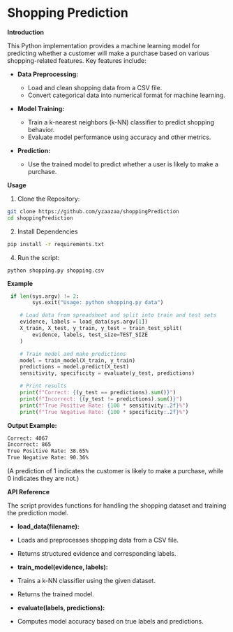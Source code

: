 # Shopping Prediction

**Introduction**

This Python implementation provides a machine learning model for predicting whether a customer will make a purchase based on various shopping-related features. Key features include:

* **Data Preprocessing:**
  * Load and clean shopping data from a CSV file.
  * Convert categorical data into numerical format for machine learning.

* **Model Training:**
  * Train a k-nearest neighbors (k-NN) classifier to predict shopping behavior.
  * Evaluate model performance using accuracy and other metrics.

* **Prediction:**
  * Use the trained model to predict whether a user is likely to make a purchase.

**Usage**
1. Clone the Repository:
```bash
git clone https://github.com/yzaazaa/shoppingPrediction
cd shoppingPrediction
```
2. Install Dependencies

```bash
pip install -r requirements.txt
```
4. Run the script:
```
python shopping.py shopping.csv
```
**Example**
```python
 if len(sys.argv) != 2:
        sys.exit("Usage: python shopping.py data")

    # Load data from spreadsheet and split into train and test sets
    evidence, labels = load_data(sys.argv[1])
    X_train, X_test, y_train, y_test = train_test_split(
        evidence, labels, test_size=TEST_SIZE
    )

    # Train model and make predictions
    model = train_model(X_train, y_train)
    predictions = model.predict(X_test)
    sensitivity, specificity = evaluate(y_test, predictions)

    # Print results
    print(f"Correct: {(y_test == predictions).sum()}")
    print(f"Incorrect: {(y_test != predictions).sum()}")
    print(f"True Positive Rate: {100 * sensitivity:.2f}%")
    print(f"True Negative Rate: {100 * specificity:.2f}%")
```

**Output Example:**
```bash
Correct: 4067
Incorrect: 865
True Positive Rate: 38.65%
True Negative Rate: 90.36%
```
(A prediction of 1 indicates the customer is likely to make a purchase, while 0 indicates they are not.)

**API Reference**

The script provides functions for handling the shopping dataset and training the prediction model.

* **load_data(filename):**

* Loads and preprocesses shopping data from a CSV file.
* Returns structured evidence and corresponding labels.

* **train_model(evidence, labels):**

* Trains a k-NN classifier using the given dataset.
* Returns the trained model.

* **evaluate(labels, predictions):**

* Computes model accuracy based on true labels and predictions.
